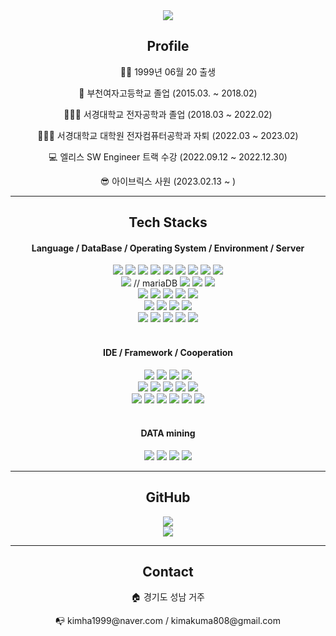 <div align=center>
	<img src="https://capsule-render.vercel.app/api?type=waving&color=B6F4FF&height=250&section=header&text=KIMAKUMA%20GITHUB&fontSize=80&fontColor=ffffff" />	
</div>

<div align=center>
	<h2>Profile</h2>
</div>

<div align="center">
  <p>👶🏻  1999년 06월 20 출생</p>
  <p>🏫  부천여자고등학교 졸업 (2015.03. ~ 2018.02)</p>
  <p>👨🏻‍🎓  서경대학교 전자공학과 졸업 (2018.03 ~ 2022.02)</p>
  <p>👨🏻‍🎓  서경대학교 대학원 전자컴퓨터공학과 자퇴 (2022.03 ~ 2023.02)</p>
  <p>💻  엘리스 SW Engineer 트랙 수강 (2022.09.12 ~ 2022.12.30)</p>
  <p>😎  아이브릭스 사원 (2023.02.13 ~ )</p> 
</div>

---

<div align=center>
	<h2>Tech Stacks</h2>
</div>

<div align="center">
  <h4>Language / DataBase / Operating System / Environment / Server</h4>
  <img src="https://img.shields.io/badge/HTML5-E34F26?style=flat&logo=HTML5&logoColor=white" />
  <img src="https://img.shields.io/badge/CSS3-1572B6?style=flat&logo=CSS3&logoColor=white" />
  <img src="https://img.shields.io/badge/C-A8B9CC?style=flat&logo=C&logoColor=white" />
  <img src="https://img.shields.io/badge/C++-00599C?style=flat&logo=C++&logoColor=white" />
  <img src="https://img.shields.io/badge/Python-3776AB?style=flat&logo=Python&logoColor=white" />
  <img src="https://img.shields.io/badge/JavaScript-F7DF1E?style=flat&logo=JavaScript&logoColor=white" />
  <img src="https://img.shields.io/badge/TypeScript-3178C6?style=flat&logo=TypeScript&logoColor=white" />
  <img src="https://img.shields.io/badge/Go-000000?style=flat&logo=GoLand&logoColor=white" />
  <img src="https://img.shields.io/badge/Rust-000000?style=flat&logo=Rust&logoColor=white" />
	<br>
  <img src="https://img.shields.io/badge/SQLite-003B57?style=flat&logo=SQLite&logoColor=white" />
  // mariaDB
  <img src="https://img.shields.io/badge/MySQL-4479A1?style=flat&logo=MySQL&logoColor=white" />
  <img src="https://img.shields.io/badge/MongoDB-47A248?style=flat&logo=MongoDB&logoColor=white" />
  <img src="https://img.shields.io/badge/PostgreSQL-4169E1?style=flat&logo=PostgreSQL&logoColor=white" />
	<br>
  <img src="https://img.shields.io/badge/Windows-0078D6?style=flat&logo=Windows&logoColor=white" />
  <img src="https://img.shields.io/badge/macOS-000000?style=flat&logo=macOS&logoColor=white" />
  <img src="https://img.shields.io/badge/Linux-FCC624?style=flat&logo=Linux&logoColor=white" />
  <img src="https://img.shields.io/badge/Raspberry Pi-A22846?style=flat&logo=Raspberry Pi&logoColor=white" />
  <img src="https://img.shields.io/badge/NVIDIA-76B900?style=flat&logo=NVIDIA&logoColor=white" />
  	<br>
  <img src="https://img.shields.io/badge/Google Colab-F9AB00?style=flat&logo=Google Colab&logoColor=white" />
  <img src="https://img.shields.io/badge/Google Cloud-4285F4?style=flat&logo=Google Cloud&logoColor=white" />
  <img src="https://img.shields.io/badge/VMware-607078?style=flat&logo=VMware&logoColor=white" />
  <img src="https://img.shields.io/badge/Docker-2496ED?style=flat&logo=Docker&logoColor=white" />
  	<br>
  <img src="https://img.shields.io/badge/Node.js-339933?style=flat&logo=Node.js&logoColor=white" />
  <img src="https://img.shields.io/badge/GitHub Pages-222222?style=flat&logo=GitHub Pages&logoColor=white" />
  <img src="https://img.shields.io/badge/npm-CB3837?style=flat&logo=npm&logoColor=white" />
  <img src="https://img.shields.io/badge/NGINX-009639?style=flat&logo=NGINX&logoColor=white" />
  <img src="https://img.shields.io/badge/PM2-2B037A?style=flat&logo=PM2&logoColor=white" />
</div>

<br>

<div align=center>
	<h4>IDE / Framework / Cooperation</h4>
</div>

<div align="center">   
  <img src="https://img.shields.io/badge/Visual Studio-5C2D91?style=flat&logo=Visual Studio&logoColor=white" />
	<img src="https://img.shields.io/badge/Visual Studio Code-007ACC?style=flat&logo=Visual Studio Code&logoColor=white" />
  <img src="https://img.shields.io/badge/IntelliJ IDEA-000000?style=flat&logo=IntelliJ IDEA&logoColor=white" />
  <img src="https://img.shields.io/badge/Eclipse IDE-2C2255?style=flat&logo=Eclipse IDE&logoColor=white" />
	<br>
	<img src="https://img.shields.io/badge/TensorFlow-FF6F00?style=flat&logo=TensorFlow&logoColor=white" />
	<img src="https://img.shields.io/badge/PyTorch-EE4C2C?style=flat&logo=PyTorch&logoColor=white" />
	<img src="https://img.shields.io/badge/Vue.js-4FC08D?style=flat&logo=Vue.js&logoColor=white" />
	<img src="https://img.shields.io/badge/Vuetify-1867C0?style=flat&logo=Vuetify&logoColor=white" />
  <img src="https://img.shields.io/badge/React-61DAFB?style=flat&logo=React&logoColor=white" />
	<br>
	<img src="https://img.shields.io/badge/GitHub-181717?style=flat&logo=GitHub&logoColor=white" />
	<img src="https://img.shields.io/badge/GitLab-FC6D26?style=flat&logo=GitLab&logoColor=white" />
  <img src="https://img.shields.io/badge/Figma-F24E1E?style=flat&logo=Figma&logoColor=white" />
	<img src="https://img.shields.io/badge/Notion-000000?style=flat&logo=Notion&logoColor=white" />
	<img src="https://img.shields.io/badge/Slack-4A154B?style=flat&logo=Slack&logoColor=white" />
  <img src="https://img.shields.io/badge/Discord-5865F2?style=flat&logo=Discord&logoColor=white" />
</div>

<br>

<div align=center>
	<h4>DATA mining</h4>
</div>

<div align="center">   
  <img src="https://img.shields.io/badge/Elastic-005571?style=flat&logo=Elastic&logoColor=white" />
  <img src="https://img.shields.io/badge/Elasticsearch-005571?style=flat&logo=Elasticsearch&logoColor=white" />
  <img src="https://img.shields.io/badge/Logstash-005571?style=flat&logo=Logstash&logoColor=white" />
  <img src="https://img.shields.io/badge/Kibana-005571?style=flat&logo=Kibana&logoColor=white" />
  
</div>

---

<div align=center>
	<h2>GitHub</h2>
</div>

<div align=center>
  <img src="https://github-readme-stats.vercel.app/api?username=kimakuma&show_icons=true&theme=tokyonight"><br>
  <img src="https://github-readme-stats.vercel.app/api/top-langs/?username=kimakuma&layout=compact&theme=tokyonight"> 
</div>

---

<div align=center>
	<h2>Contact</h2>
</div>

<div align="center">
  <p>🏠  경기도 성남 거주</p>
  <p>📭  kimha1999@naver.com / kimakuma808@gmail.com</p>
</div>
